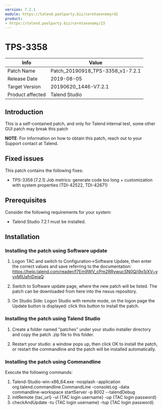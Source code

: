 ```yaml
---
version: 7.2.1
module: https://talend.poolparty.biz/coretaxonomy/42
product:
- https://talend.poolparty.biz/coretaxonomy/23
---
```


# TPS-3358

| Info             | Value |
| ---------------- | ---------------- |
| Patch Name       | Patch\_20190918\_TPS-3358\_v1-7.2.1 |
| Release Date     | 2019-08-05 |
| Target Version   | 20190620_1446-V7.2.1 |
| Product affected | Talend Studio |

## Introduction

This is a self-contained patch, and only for Talend internal test, some other GUI patch may break this patch

**NOTE**: For information on how to obtain this patch, reach out to your Support contact at Talend.

## Fixed issues

This patch contains the following fixes:

- TPS-3358 [7.2.1] Job metrics: generate code too long + customization with system properties (TDI-42522, TDI-42671)

## Prerequisites

Consider the following requirements for your system:

- Talend Studio 7.2.1 must be installed.

## Installation

### Installing the patch using Software update

1) Logon TAC and switch to Configuration->Software Update, then enter the correct values and save referring to the documentation: https://help.talend.com/reader/f7Em9WV_cPm2RRywucSN0Q/j9x5iXV~vyxMlUafnDejaQ

2) Switch to Software update page, where the new patch will be listed. The patch can be downloaded from here into the nexus repository.

3) On Studio Side: Logon Studio with remote mode, on the logon page the Update button is displayed: click this button to install the patch.

### Installing the patch using Talend Studio

1) Create a folder named "patches" under your studio installer directory and copy the patch .zip file to this folder.

2) Restart your studio: a window pops up, then click OK to install the patch, or restart the commandline and the patch will be installed automatically.

### Installing the patch using Commandline

Execute the following commands:

1. Talend-Studio-win-x86_64.exe -nosplash -application org.talend.commandline.CommandLine -consoleLog -data commandline-workspace startServer -p 8002 --talendDebug
2. initRemote {tac_url} -ul {TAC login username} -up {TAC login password}
3. checkAndUpdate -tu {TAC login username} -tup {TAC login password}
